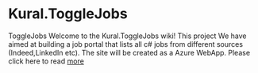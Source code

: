 # Kural.ToggleJobs
ToggleJobs
Welcome to the Kural.ToggleJobs wiki! This project We have aimed at building a job portal that lists all c# jobs from different sources (Indeed,LinkedIn etc). The site will be created as a Azure WebApp. Please click here to read <a href="https://github.com/AiloorAchievers/Kural.ToggleJobs/wiki">more</a> 
